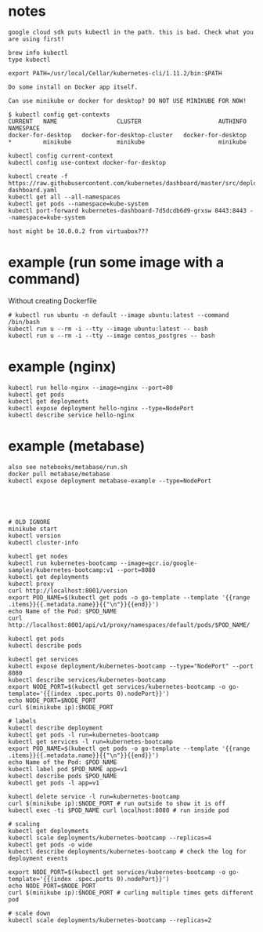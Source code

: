 # notes

    google cloud sdk puts kubectl in the path. this is bad. Check what you are using first!

    brew info kubectl
    type kubectl

    export PATH=/usr/local/Cellar/kubernetes-cli/1.11.2/bin:$PATH

    Do some install on Docker app itself.

    Can use minikube or docker for desktop? DO NOT USE MINIKUBE FOR NOW!

    $ kubectl config get-contexts
    CURRENT   NAME                 CLUSTER                      AUTHINFO             NAMESPACE
    docker-for-desktop   docker-for-desktop-cluster   docker-for-desktop
    *         minikube             minikube                     minikube

    kubectl config current-context
    kubectl config use-context docker-for-desktop

    kubectl create -f https://raw.githubusercontent.com/kubernetes/dashboard/master/src/deploy/recommended/kubernetes-dashboard.yaml
    kubectl get all --all-namespaces
    kubectl get pods --namespace=kube-system
    kubectl port-forward kubernetes-dashboard-7d5dcdb6d9-grxsw 8443:8443 --namespace=kube-system

    host might be 10.0.0.2 from virtuabox???

# example (run some image with a command)

Without creating Dockerfile

    # kubectl run ubuntu -n default --image ubuntu:latest --command /bin/bash
    kubectl run u --rm -i --tty --image ubuntu:latest -- bash
    kubectl run u --rm -i --tty --image centos_postgres -- bash



# example (nginx)

    kubectl run hello-nginx --image=nginx --port=80
    kubectl get pods
    kubectl get deployments
    kubectl expose deployment hello-nginx --type=NodePort
    kubectl describe service hello-nginx

# example (metabase)

    also see notebooks/metabase/run.sh
    docker pull metabase/metabase
    kubectl expose deployment metabase-example --type=NodePort





    # OLD IGNORE
    minikube start
    kubectl version
    kubectl cluster-info

    kubectl get nodes
    kubectl run kubernetes-bootcamp --image=gcr.io/google-samples/kubernetes-bootcamp:v1 --port=8080
    kubectl get deployments
    kubectl proxy
    curl http://localhost:8001/version
    export POD_NAME=$(kubectl get pods -o go-template --template '{{range .items}}{{.metadata.name}}{{"\n"}}{{end}}')
    echo Name of the Pod: $POD_NAME
    curl http://localhost:8001/api/v1/proxy/namespaces/default/pods/$POD_NAME/

    kubectl get pods
    kubectl describe pods

    kubectl get services
    kubectl expose deployment/kubernetes-bootcamp --type="NodePort" --port 8080
    kubectl describe services/kubernetes-bootcamp
    export NODE_PORT=$(kubectl get services/kubernetes-bootcamp -o go-template='{{(index .spec.ports 0).nodePort}}')
    echo NODE_PORT=$NODE_PORT
    curl $(minikube ip):$NODE_PORT

    # labels
    kubectl describe deployment
    kubectl get pods -l run=kubernetes-bootcamp
    kubectl get services -l run=kubernetes-bootcamp
    export POD_NAME=$(kubectl get pods -o go-template --template '{{range .items}}{{.metadata.name}}{{"\n"}}{{end}}')
    echo Name of the Pod: $POD_NAME
    kubectl label pod $POD_NAME app=v1
    kubectl describe pods $POD_NAME
    kubectl get pods -l app=v1

    kubectl delete service -l run=kubernetes-bootcamp
    curl $(minikube ip):$NODE_PORT # run outside to show it is off
    kubectl exec -ti $POD_NAME curl localhost:8080 # run inside pod

    # scaling
    kubectl get deployments
    kubectl scale deployments/kubernetes-bootcamp --replicas=4
    kubectl get pods -o wide
    kubectl describe deployments/kubernetes-bootcamp # check the log for deployment events

    export NODE_PORT=$(kubectl get services/kubernetes-bootcamp -o go-template='{{(index .spec.ports 0).nodePort}}')
    echo NODE_PORT=$NODE_PORT
    curl $(minikube ip):$NODE_PORT # curling multiple times gets different pod

    # scale down
    kubectl scale deployments/kubernetes-bootcamp --replicas=2
